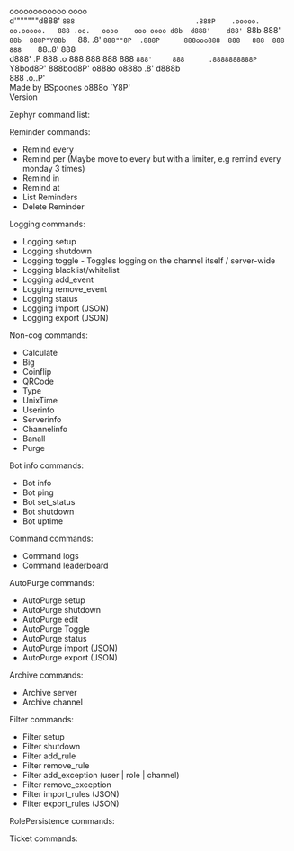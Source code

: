 
 oooooooooooo                      oooo                             
d'""""""d888'                      `888                             
      .888P    .ooooo.  oo.ooooo.   888 .oo.   oooo    ooo oooo d8b 
     d888'    d88' `88b  888' `88b  888P"Y88b   `88.  .8'  `888""8P 
   .888P      888ooo888  888   888  888   888    `88..8'    888     
  d888'    .P 888    .o  888   888  888   888     `888'     888     
.8888888888P  `Y8bod8P'  888bod8P' o888o o888o     .8'     d888b    
                         888                   .o..P'               
 Made by BSpoones       o888o                  `Y8P'                
 Version <VERSION>                                                               




Zephyr command list:

Reminder commands:
 - Remind every
 - Remind per (Maybe move to every but with a limiter, e.g remind every monday 3 times)
 - Remind in
 - Remind at
 - List Reminders
 - Delete Reminder
 
Logging commands:
 - Logging setup
 - Logging shutdown
 - Logging toggle - Toggles logging on the channel itself / server-wide
 - Logging blacklist/whitelist
 - Logging add_event
 - Logging remove_event
 - Logging status
 - Logging import (JSON)
 - Logging export (JSON)

Non-cog commands:
 - Calculate
 - Big
 - Coinflip
 - QRCode
 - Type
 - UnixTime
 - Userinfo
 - Serverinfo
 - Channelinfo
 - Banall
 - Purge

Bot info commands:
 - Bot info
 - Bot ping
 - Bot set_status
 - Bot shutdown
 - Bot uptime

Command commands:
 - Command logs
 - Command leaderboard

AutoPurge commands:
 - AutoPurge setup
 - AutoPurge shutdown
 - AutoPurge edit
 - AutoPurge Toggle
 - AutoPurge status
 - AutoPurge import (JSON)
 - AutoPurge export (JSON)

Archive commands:
 - Archive server
 - Archive channel

Filter commands:
 - Filter setup
 - Filter shutdown
 - Filter add_rule
 - Filter remove_rule
 - Filter add_exception (user | role | channel)
 - Filter remove_exception
 - Filter import_rules (JSON)
 - Filter export_rules (JSON)


RolePersistence commands:

Ticket commands:



